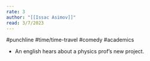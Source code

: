 ```yaml
---
rate: 3
author: "[[Issac Asimov]]"
read: 3/7/2023
---
```


#punchline #time/time-travel #comedy #academics 

- An english hears about a physics prof’s new project.